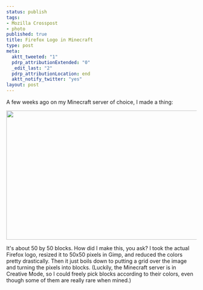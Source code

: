 ```yaml
--- 
status: publish
tags: 
- Mozilla Crosspost
- photo
published: true
title: Firefox Logo in Minecraft
type: post
meta: 
  aktt_tweeted: "1"
  pdrp_attributionExtended: "0"
  _edit_last: "2"
  pdrp_attributionLocation: end
  aktt_notify_twitter: "yes"
layout: post
---
```

A few weeks ago on my Minecraft server of choice, I made a thing:

<a href="http://fredericiana.com/wp-content/uploads/2012/03/minecraft-firefox.jpg"><img src="http://fredericiana.com/wp-content/uploads/2012/03/minecraft-firefox-575x342.jpg" alt="" title="Firefox Logo in Minecraft" width="575" height="342" class="alignnone size-large wp-image-4906" /></a>

It's about 50 by 50 blocks. How did I make this, you ask? I took the actual Firefox logo, resized it to 50x50 pixels in Gimp, and reduced the colors pretty drastically. Then it just boils down to putting a grid over the image and turning the pixels into blocks. (Luckily, the Minecraft server is in Creative Mode, so I could freely pick blocks according to their colors, even though some of them are really rare when mined.)
